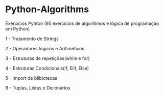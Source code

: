 # Python-Algorithms
 Exercícios Pyhton (95 exercícios de algorítimos e lógica de programação em Python)



1 -  Tratamento de Strings


2 -  Operadores lógicos e Aritiméticos 


3 -  Estruturas de repetições(while e for) 


4 -  Estruturas Condicionais(If, Elif, Else)


5 -  Import de blibiotecas


6 - Tuplas, Listas e Dicionários







     



